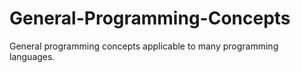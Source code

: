 # General-Programming-Concepts
General programming concepts applicable to many programming languages.

